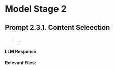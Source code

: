 # Model Stage 2
## Prompt 2.3.1. Content Seleection
  
  > ...

#### LLM Response      

#### Relevant Files: 
